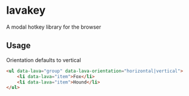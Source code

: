 # lavakey

A modal hotkey library for the browser

## Usage

Orientation defaults to vertical

```html
<ul data-lava="group" data-lava-orientation="horizontal|vertical">
	<li data-lava="item">Fox</li>
	<li data-lava="item">Hound</li>
</ul>
```
